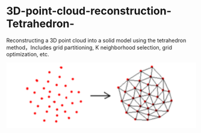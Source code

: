 # 3D-point-cloud-reconstruction-Tetrahedron-
Reconstructing a 3D point cloud into a solid model using the tetrahedron method，Includes grid partitioning, K neighborhood selection, grid optimization, etc.


![image](https://github.com/WindBlowsAgain/3D-point-cloud-reconstruction-Tetrahedron-/blob/master/photo.png)
